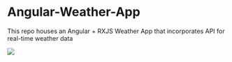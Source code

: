 # Angular-Weather-App
This repo houses an Angular + RXJS Weather App that incorporates API for real-time weather data

![](Weather_App_Angular_RXJS/Weather_App.com-video-to-gif-converter.gif)  
